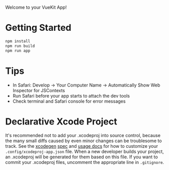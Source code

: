 Welcome to your VueKit App!

# Getting Started

```bash
npm install
npm run build
npm run app
```

# Tips

* In Safari: Develop -> Your Computer Name -> Automatically Show Web Inspector for JSContexts
* Run Safari before your app starts to attach the dev tools
* Check terminal and Safari console for error messages


# Declarative Xcode Project

It's recommended not to add your .xcodeproj into source control, because the many small diffs caused by even minor changes can be troublesome to track. See the [xcodegen](https://github.com/yonaskolb/XcodeGen) [spec](https://github.com/yonaskolb/XcodeGen/blob/master/Docs/ProjectSpec.md) and [usage docs](https://github.com/yonaskolb/XcodeGen/blob/master/Docs/Usage.md) for how to customize your `.config/xcodeproj-app.json` file. When a new developer builds your project, an .xcodeproj will be generated for them based on this file. If you want to commit your .xcodeproj files, uncomment the appropriate line in `.gitignore`.
